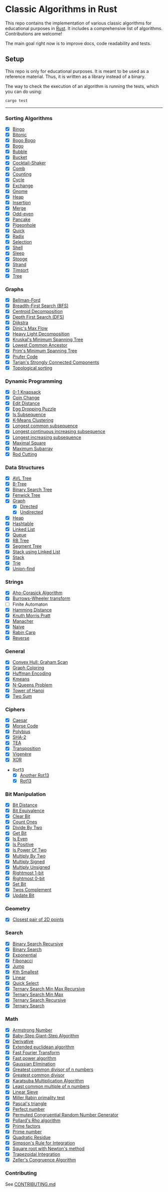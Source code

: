 # Classic Algorithms in Rust

This repo contains the implementation of various classic algorithms for
educational purposes in [Rust](https://www.rust-lang.org/). It includes a
comprehensive list of algorithms. Contributions are welcome!

The main goal right now is to improve docs, code readability and tests.

## Setup

This repo is only for educational purposes. It is meant to be used as a
reference material. Thus, it is written as a library instead of a binary.

The way to check the execution of an algorithm is running the tests, which you
can do using:

```bash
cargo test
```

---

### Sorting Algorithms

- [x] [Bingo](./src/sorting/bingo_sort.rs)
- [x] [Bitonic](./src/sorting/bitonic_sort.rs)
- [x] [Bogo Bogo](./src/sorting/bogo_bogo_sort.rs)
- [x] [Bogo](./src/sorting/bogo_sort.rs)
- [x] [Bubble](./src/sorting/bubble_sort.rs)
- [x] [Bucket](./src/sorting/bucket_sort.rs)
- [x] [Cocktail-Shaker](./src/sorting/cocktail_shaker_sort.rs)
- [x] [Comb](./src/sorting/comb_sort.rs)
- [x] [Counting](./src/sorting/counting_sort.rs)
- [x] [Cycle](./src/sorting/cycle_sort.rs)
- [x] [Exchange](./src/sorting/exchange_sort.rs)
- [x] [Gnome](./src/sorting/gnome_sort.rs)
- [x] [Heap](./src/sorting/heap_sort.rs)
- [x] [Insertion](./src/sorting/insertion_sort.rs)
- [x] [Merge](./src/sorting/merge_sort.rs)
- [x] [Odd-even](./src/sorting/odd_even_sort.rs)
- [x] [Pancake](./src/sorting/pancake_sort.rs)
- [x] [Pigeonhole](./src/sorting/pigeonhole_sort.rs)
- [x] [Quick](./src/sorting/quick_sort.rs)
- [x] [Radix](./src/sorting/radix_sort.rs)
- [x] [Selection](./src/sorting/selection_sort.rs)
- [x] [Shell](./src/sorting/shell_sort.rs)
- [x] [Sleep](./src/sorting/sleep_sort.rs)
- [x] [Stooge](./src/sorting/stooge_sort.rs)
- [x] [Strand](./src/sorting/strand_sort.rs)
- [x] [Timsort](./src/sorting/tim_sort.rs)
- [x] [Tree](./src/sorting/tree_sort.rs)

### Graphs

- [x] [Bellman-Ford](./src/graph/bellman_ford.rs)
- [x] [Breadth-First Search (BFS)](./src/graph/breadth_first_search.rs)
- [x] [Centroid Decomposition](./src/graph/centroid_decomposition.rs)
- [x] [Depth First Search (DFS)](./src/graph/depth_first_search.rs)
- [x] [Dijkstra](./src/graph/dijkstra.rs)
- [x] [Dinic's Max Flow](./src/graph/dinic_maxflow.rs)
- [x] [Heavy Light Decomposition](./src/graph/heavy_light_decomposition.rs)
- [x] [Kruskal's Minimum Spanning Tree](./src/graph/minimum_spanning_tree.rs)
- [x] [Lowest Common Ancestor](./src/graph/lowest_common_ancestor.rs)
- [x] [Prim's Minimum Spanning Tree](./src/graph/prim.rs)
- [x] [Prufer Code](./src/graph/prufer_code.rs)
- [x] [Tarjan's Strongly Connected Components](./src/graph/strongly_connected_components.rs)
- [x] [Topological sorting](./src/graph/topological_sort.rs)

### Dynamic Programming

- [x] [0-1 Knapsack](./src/dynamic_programming/knapsack.rs)
- [x] [Coin Change](./src/dynamic_programming/coin_change.rs)
- [x] [Edit Distance](./src/dynamic_programming/edit_distance.rs)
- [x] [Egg Dropping Puzzle](./src/dynamic_programming/egg_dropping.rs)
- [x] [Is Subsequence](./src/dynamic_programming/is_subsequence.rs)
- [x] [K-Means Clustering](./src/general/kmeans.rs)
- [x] [Longest common subsequence](./src/dynamic_programming/longest_common_subsequence.rs)
- [x] [Longest continuous increasing subsequence](./src/dynamic_programming/longest_continuous_increasing_subsequence.rs)
- [x] [Longest increasing subsequence](./src/dynamic_programming/longest_increasing_subsequence.rs)
- [x] [Maximal Square](./src/dynamic_programming/maximal_square.rs)
- [x] [Maximum Subarray](./src/dynamic_programming/maximum_subarray.rs)
- [x] [Rod Cutting](./src/dynamic_programming/rod_cutting.rs)

### Data Structures

- [x] [AVL Tree](./src/data_structures/avl_tree.rs)
- [x] [B-Tree](./src/data_structures/b_tree.rs)
- [x] [Binary Search Tree](./src/data_structures/binary_search_tree.rs)
- [x] [Fenwick Tree](./src/data_structures/fenwick_tree.rs)
- [x] [Graph](./src/data_structures/graph.rs)
  - [x] [Directed](./src/data_structures/graph.rs)
  - [x] [Undirected](./src/data_structures/graph.rs)
- [x] [Heap](./src/data_structures/heap.rs)
- [x] [Hashtable](./src/data_structures/hashtable.rs)
- [x] [Linked List](./src/data_structures/linked_list.rs)
- [x] [Queue](./src/data_structures/queue.rs)
- [x] [RB Tree](./src/data_structures/rb_tree.rs)
- [x] [Segment Tree](./src/data_structures/segment_tree.rs)
- [x] [Stack using Linked List](./src/data_structures/stack_using_singly_linked_list.rs)
- [x] [Stack](./src/data_structures/stack.rs)
- [x] [Trie](./src/data_structures/trie.rs)
- [x] [Union-find](./src/data_structures/union_find.rs)

### Strings

- [x] [Aho-Corasick Algorithm](./src/string/aho_corasick.rs)
- [x] [Burrows-Wheeler transform](./src/string/burrows_wheeler_transform.rs)
- [ ] Finite Automaton
- [x] [Hamming Distance](./src/string/hamming_distance.rs)
- [x] [Knuth Morris Pratt](./src/string/knuth_morris_pratt.rs)
- [x] [Manacher](./src/string/manacher.rs)
- [x] [Naive](./src/string/naive.rs)
- [x] [Rabin Carp](./src/string/rabin_karp.rs)
- [x] [Reverse](./src/string/reverse.rs)

### General

- [x] [Convex Hull: Graham Scan](./src/general/convex_hull.rs)
- [x] [Graph Coloring](./src/general/graph_coloring.rs)
- [x] [Huffman Encoding](./src/general/huffman_encoding.rs)
- [x] [Kmeans](./src/general/kmeans.rs)
- [x] [N-Queens Problem](./src/general/nqueens.rs)
- [x] [Tower of Hanoi](./src/general/hanoi.rs)
- [x] [Two Sum](./src/general/two_sum.rs)

### Ciphers

- [x] [Caesar](./src/ciphers/caesar.rs)
- [x] [Morse Code](./src/ciphers/morse_code.rs)
- [x] [Polybius](./src/ciphers/polybius.rs)
- [x] [SHA-2](./src/ciphers/sha256.rs)
- [x] [TEA](./src/ciphers/tea.rs)
- [x] [Transposition](./src/ciphers/transposition.rs)
- [x] [Vigenère](./src/ciphers/vigenere.rs)
- [x] [XOR](./src/ciphers/xor.rs)
- Rot13
  - [x] [Another Rot13](./src/ciphers/another_rot13.rs)
  - [x] [Rot13](./src/ciphers/rot13.rs)

### Bit Manipulation

- [x] [Bit Distance](./src/bit_manipulation/basic.rs)
- [x] [Bit Equivalence](./src/bit_manipulation/basic.rs)
- [x] [Clear Bit](./src/bit_manipulation/basic.rs)
- [x] [Count Ones](./src/bit_manipulation/basic.rs)
- [x] [Divide By Two](./src/bit_manipulation/basic.rs)
- [x] [Get Bit](./src/bit_manipulation/basic.rs)
- [x] [Is Even](./src/bit_manipulation/basic.rs)
- [x] [Is Positive](./src/bit_manipulation/basic.rs)
- [x] [Is Power Of Two](./src/bit_manipulation/basic.rs)
- [x] [Multiply By Two](./src/bit_manipulation/basic.rs)
- [x] [Multiply Signed](./src/bit_manipulation/basic.rs)
- [x] [Multiply Unsigned](./src/bit_manipulation/basic.rs)
- [x] [Rightmost 1-bit](./src/bit_manipulation/basic.rs)
- [x] [Rightmost 0-bit](./src/bit_manipulation/basic.rs)
- [x] [Set Bit](./src/bit_manipulation/basic.rs)
- [x] [Twos Complement](./src/bit_manipulation/basic.rs)
- [x] [Update Bit](./src/bit_manipulation/basic.rs)

### Geometry

- [x] [Closest pair of 2D points](./src/geometry/closest_points.rs)

### Search

- [x] [Binary Search Recursive](./src/searching/binary_search_recursive.rs)
- [x] [Binary Search](./src/searching/binary_search.rs)
- [x] [Exponential](./src/searching/exponential_search.rs)
- [x] [Fibonacci](./src/searching/fibonacci_search.rs)
- [x] [Jump](./src/searching/jump_search.rs)
- [x] [Kth Smallest](./src/searching/kth_smallest.rs)
- [x] [Linear](./src/searching/linear_search.rs)
- [x] [Quick Select](./src/searching/quick_select.rs)
- [x] [Ternary Search Min Max Recursive](./src/searching/ternary_search_min_max_recursive.rs)
- [x] [Ternary Search Min Max](./src/searching/ternary_search_min_max.rs)
- [x] [Ternary Search Recursive](./src/searching/ternary_search_recursive.rs)
- [x] [Ternary Search](./src/searching/ternary_search.rs)

### Math

- [x] [Armstrong Number](./src/math/armstrong_number.rs)
- [x] [Baby-Step Giant-Step Algorithm](./src/math/baby_step_giant_step.rs)
- [x] [Derivative](./src/math/derivative_method.rs)
- [x] [Extended euclidean algorithm](./src/math/extended_euclidean_algorithm.rs)
- [x] [Fast Fourier Transform](./src/math/fast_fourier_transform.rs)
- [x] [Fast power algorithm](./src/math/fast_power.rs)
- [x] [Gaussian Elimination](./src/math/gaussian_elimination.rs)
- [x] [Greatest common divisor of n numbers](./src/math/gcd_of_n_numbers.rs)
- [x] [Greatest common divisor](./src/math/greatest_common_divisor.rs)
- [x] [Karatsuba Multiplication Algorithm](./src/math/karatsuba_multiplication.rs)
- [x] [Least common multiple of n numbers](./src/math/lcm_of_n_numbers.rs)
- [x] [Linear Sieve](./src/math/linear_sieve.rs)
- [x] [Miller Rabin primality test](./src/math/miller_rabin.rs)
- [x] [Pascal's triangle](./src/math/pascal_triangle.rs)
- [x] [Perfect number](./src/math/perfect_numbers.rs)
- [x] [Permuted Congruential Random Number Generator](./src/math/random.rs)
- [x] [Pollard's Rho algorithm](./src/math/pollard_rho.rs)
- [x] [Prime factors](./src/math/prime_factors.rs)
- [x] [Prime number](./src/math/prime_numbers.rs)
- [x] [Quadratic Residue](./src/math/quadratic_residue.rs)
- [x] [Simpson's Rule for Integration](./src/math/simpson_integration.rs)
- [x] [Square root with Newton's method](./src/math/square_root.rs)
- [x] [Trapezoidal Integration](./src/math/trapezoidal_integration.rs)
- [x] [Zeller's Congruence Algorithm](./src/math/zellers_congruence_algorithm.rs)

### Contributing

See [CONTRIBUTING.md](./CONTRIBUTING.md)
